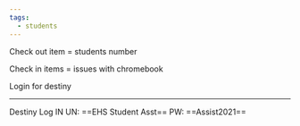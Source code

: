 ```yaml
---
tags:
  - students
---
```



Check out item = students number 

Check in items = issues with chromebook


Login for destiny
***

Destiny Log IN
UN: ==EHS Student Asst==
PW: ==Assist2021==